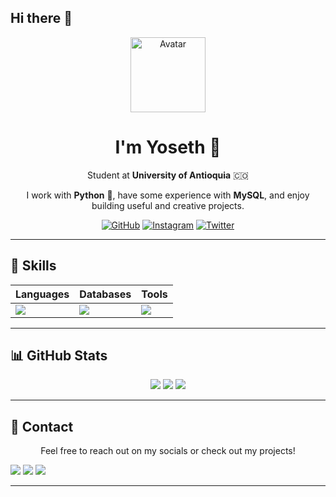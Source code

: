 ## Hi there 👋

<div align="center">
  <img width="120" src="https://github.com/user-attachments/assets/fae54e71-c962-4868-ad16-f727a0593d00" alt="Avatar" />
</div>

<div align="center">
  <h1>I'm Yoseth 👋</h1>
  <p>Student at <strong>University of Antioquia</strong>  🇨🇴</p>
  <p>I work with <strong>Python</strong> 🐍, have some experience with <strong>MySQL</strong>, and enjoy building useful and creative projects.</p>

  [![GitHub](https://img.shields.io/badge/GitHub-yosethm-black?logo=github&style=flat-square)](https://github.com/yosethm)
  [![Instagram](https://img.shields.io/badge/@yosethm__-E4405F?logo=instagram&logoColor=white&style=flat-square)](https://www.instagram.com/yosethm_/)
  [![Twitter](https://img.shields.io/badge/@sukunafngr-1DA1F2?logo=twitter&logoColor=white&style=flat-square)](https://x.com/sukunafngr)
</div>

---

## 🚀 Skills

<div align="center">

| Languages | Databases | Tools |
| --------- | --------- | ----- |
| <img src="https://skillicons.dev/icons?i=python" /> | <img src="https://skillicons.dev/icons?i=mysql" /> | <img src="https://skillicons.dev/icons?i=git,vscode" /> |

</div>

---

## 📊 GitHub Stats

<div align="center">
  <img src="https://github-readme-stats.vercel.app/api?username=yosethm&show_icons=true&theme=onedark&hide_border=true" />
  <img src="https://github-readme-streak-stats.herokuapp.com?user=yosethm&theme=onedark&hide_border=true" />
  <img src="https://github-readme-stats.vercel.app/api/top-langs/?username=yosethm&layout=compact&theme=onedark&hide_border=true" />
</div>

---

## 💬 Contact

<div align="center">
  Feel free to reach out on my socials or check out my projects!
</div>

  <a href="mailto:yoseth@example.com"><img src="https://skillicons.dev/icons?i=gmail" /></a>
  <a href="https://instagram.com/yosethm_"><img src="https://skillicons.dev/icons?i=instagram" /></a>
  <a href="https://x.com/sukunafngr"><img src="https://skillicons.dev/icons?i=twitter" /></a>
</div>

---


